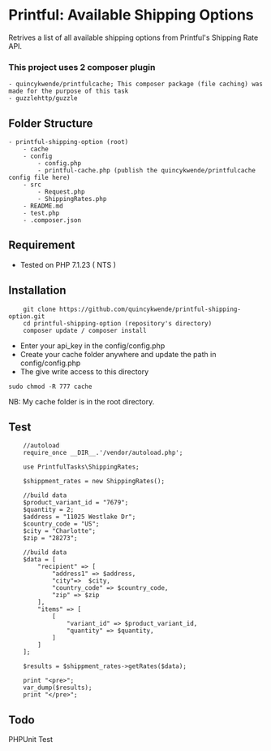 # Printful: Available Shipping Options
Retrives a list of all available shipping options from Printful's Shipping Rate API. 

### This project uses 2 composer plugin
    - quincykwende/printfulcache; This composer package (file caching) was made for the purpose of this task
    - guzzlehttp/guzzle


## Folder Structure
	- printful-shipping-option (root)
		- cache
		- config
			- config.php
			- printful-cache.php (publish the quincykwende/printfulcache config file here)
		- src
			- Request.php
			- ShippingRates.php
		- README.md
		- test.php
		- .composer.json


## Requirement
- Tested on PHP 7.1.23 ( NTS )


## Installation
```	
	git clone https://github.com/quincykwende/printful-shipping-option.git
	cd printful-shipping-option (repository's directory)
	composer update / composer install

```
- Enter your api_key in the config/config.php
- Create your cache folder anywhere and update the path in config/config.php
- The give write access to this directory

```sudo chmod -R 777 cache```

NB: My cache folder is in the root directory. 


## Test
```	
	//autoload
	require_once __DIR__.'/vendor/autoload.php';

	use PrintfulTasks\ShippingRates;

	$shippment_rates = new ShippingRates();

	//build data
	$product_variant_id = "7679";
	$quantity = 2;
	$address = "11025 Westlake Dr";
	$country_code = "US";
	$city = "Charlotte";
	$zip = "28273";

    //build data
	$data = [
		"recipient" => [
			"address1" => $address,
			"city"=>  $city,
			"country_code" => $country_code,
			"zip" => $zip
		],
		"items" => [
			[
				"variant_id" => $product_variant_id,
				"quantity" => $quantity,
			]
		]
	];

	$results = $shippment_rates->getRates($data);

	print "<pre>";
	var_dump($results);
	print "</pre>";

```


## Todo
PHPUnit Test